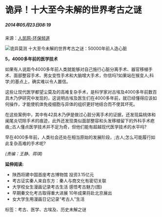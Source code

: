 # 诡异！十大至今未解的世界考古之谜

##### 2014年05月23日08:19    
来源：[人民网-环保频道](http://env.people.com.cn/)

![诡异莫测 十大至今未解的世界考古之谜：50000年前人造心脏](http://www.people.com.cn/mediafile/pic/20140523/47/16452777133264934591.jpg)

**5，4000多年前的医学技术**

如果有人说距今4000多年前人类就能够对自己施行心脏分离手术、器官移植手术、面部整容手术、男女变性手术和大脑增大手术，你信吗?如果站在猴变人;科学;的基点上，确实难以令人置信。

这些让现代医学都望尘莫及的高难复杂手术，是科学家对古埃及4000多年前数百具木乃伊研究中发现的，这说明古埃及医生们在4000多年前，就已经懂得应该如何操作，才能使机体免疫细胞与异体的组织更好地结合而不使其坏死。

在这些案例中，其中有42具木乃伊是做过心脏分离手术的证据，还发现扁桃体和阑尾炎切除手术的痕迹，此外还发现类似面部整容和头发移植留下的外科手术疤痕;;古人懂点医学技术并不足为奇，但他们能有超越现代医学技术的水平吗?

早在4000多年前，人类社会还处在相当原始的发展阶段，;古人;怎么可能履行如此复杂高难的手术呢?

_(责编：王静、蒋琪)_

**延伸阅读:**

- 陕西将建中国首座考古博物馆 投资3.15亿元
- 考古证实秦人来自东方：秦人与商文化有密切关联
- 大学校女生漫画记录考古生活 感悟考古魅力(图)
- 早期秦文化考古取得重大进展 10年成果将赴北京展出
- 女大学生用漫画日记记录“考古人”生活

标签：考古、医学、古埃及、历史未解之谜